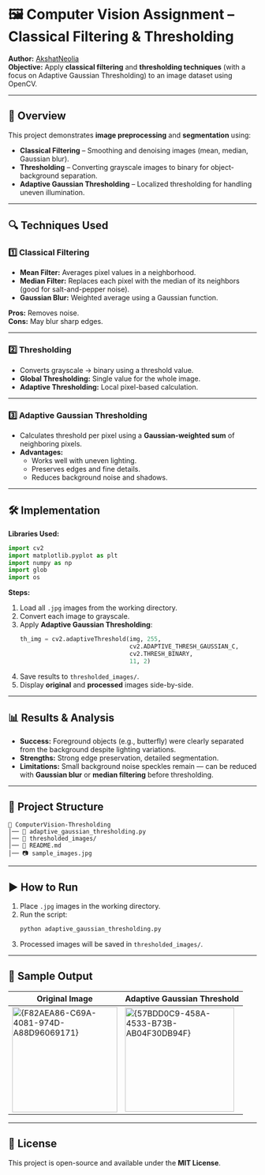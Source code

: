 # 🖼️ Computer Vision Assignment – Classical Filtering & Thresholding

**Author:** [AkshatNeolia](https://github.com/AkshatNeolia)  
**Objective:** Apply **classical filtering** and **thresholding techniques** (with a focus on Adaptive Gaussian Thresholding) to an image dataset using OpenCV.

---

## 📌 Overview
This project demonstrates **image preprocessing** and **segmentation** using:
- **Classical Filtering** – Smoothing and denoising images (mean, median, Gaussian blur).
- **Thresholding** – Converting grayscale images to binary for object-background separation.
- **Adaptive Gaussian Thresholding** – Localized thresholding for handling uneven illumination.

---

## 🔍 Techniques Used

### 1️⃣ Classical Filtering
- **Mean Filter:** Averages pixel values in a neighborhood.
- **Median Filter:** Replaces each pixel with the median of its neighbors (good for salt-and-pepper noise).
- **Gaussian Blur:** Weighted average using a Gaussian function.

**Pros:** Removes noise.  
**Cons:** May blur sharp edges.

---

### 2️⃣ Thresholding
- Converts grayscale → binary using a threshold value.  
- **Global Thresholding:** Single value for the whole image.  
- **Adaptive Thresholding:** Local pixel-based calculation.

---

### 3️⃣ Adaptive Gaussian Thresholding
- Calculates threshold per pixel using a **Gaussian-weighted sum** of neighboring pixels.
- **Advantages:**
  - Works well with uneven lighting.
  - Preserves edges and fine details.
  - Reduces background noise and shadows.

---

## 🛠️ Implementation

**Libraries Used:**
```python
import cv2
import matplotlib.pyplot as plt
import numpy as np
import glob
import os
```

**Steps:**
1. Load all `.jpg` images from the working directory.
2. Convert each image to grayscale.
3. Apply **Adaptive Gaussian Thresholding**:
   ```python
   th_img = cv2.adaptiveThreshold(img, 255,
                                  cv2.ADAPTIVE_THRESH_GAUSSIAN_C,
                                  cv2.THRESH_BINARY,
                                  11, 2)
   ```
4. Save results to `thresholded_images/`.
5. Display **original** and **processed** images side-by-side.

---

## 📊 Results & Analysis
- **Success:** Foreground objects (e.g., butterfly) were clearly separated from the background despite lighting variations.
- **Strengths:** Strong edge preservation, detailed segmentation.
- **Limitations:** Small background noise speckles remain — can be reduced with **Gaussian blur** or **median filtering** before thresholding.

---

## 📂 Project Structure
```
📁 ComputerVision-Thresholding
│── 📜 adaptive_gaussian_thresholding.py
│── 📁 thresholded_images/
│── 📜 README.md
│── 📷 sample_images.jpg
```

---

## ▶️ How to Run
1. Place `.jpg` images in the working directory.
2. Run the script:
   ```bash
   python adaptive_gaussian_thresholding.py
   ```
3. Processed images will be saved in `thresholded_images/`.

---

## 📸 Sample Output

| Original Image | Adaptive Gaussian Threshold |
|---------------|-----------------------------|
| <img width="213" height="213" alt="{F82AEA86-C69A-4081-974D-A88D96069171}" src="https://github.com/user-attachments/assets/2b7fdb74-1075-478a-ba35-031c071a4119" /> | <img width="221" height="211" alt="{57BDD0C9-458A-4533-B73B-AB04F30DB94F}" src="https://github.com/user-attachments/assets/13fd506e-3754-4eb2-8857-e0850807b638" /> |

---

## 📜 License
This project is open-source and available under the **MIT License**.
